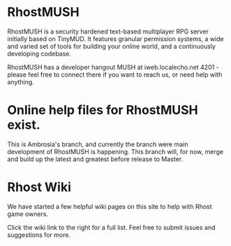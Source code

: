 RhostMUSH
=====
RhostMUSH is a security hardened text-based multiplayer RPG server initially based on TinyMUD. It features granular permission systems, a wide and varied set of tools for building your online world, and a continuously developing codebase.

RhostMUSH has a developer hangout MUSH at iweb.localecho.net 4201 - please feel free to connect there if you want to reach us, or need help with anything.

Online help files for RhostMUSH exist. 
=====
This is Ambrosia's branch, and currently the branch were main development of RhostMUSH is happening. This branch will, for now, merge and build up the latest and greatest before release to Master.

Rhost Wiki
=====
We have started a few helpful wiki pages on this site to help with Rhost game owners.

Click the wiki link to the right for a full list.  Feel free to submit issues and suggestions for more.